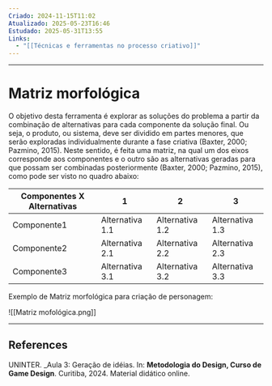 ```yaml
---
Criado: 2024-11-15T11:02
Atualizado: 2025-05-23T16:46
Estudado: 2025-05-31T13:55
Links:
  - "[[Técnicas e ferramentas no processo criativo]]"
---
```

---
# Matriz morfológica

O objetivo desta ferramenta é explorar as soluções do problema a partir da combinação de alternativas para cada componente da solução final. Ou seja, o produto, ou sistema, deve ser dividido em partes menores, que serão exploradas individualmente durante a fase criativa (Baxter, 2000; Pazmino, 2015). Neste sentido, é feita uma matriz, na qual um dos eixos corresponde aos componentes e o outro são as alternativas geradas para que possam ser combinadas posteriormente (Baxter, 2000; Pazmino, 2015), como pode ser visto no quadro abaixo:


| Componentes X Alternativas | 1               | 2               | 3               |
| -------------------------- | --------------- | --------------- | --------------- |
| Componente1                | Alternativa 1.1 | Alternativa 1.2 | Alternativa 1.3 |
| Componente2                | Alternativa 2.1 | Alternativa 2.2 | Alternativa 2.3 |
| Componente3                | Alternativa 3.1 | Alternativa 3.2 | Alternativa 3.3 |
Exemplo de Matriz morfológica para criação de personagem:

![[Matriz mofológica.png]]

---
## References

UNINTER.  _Aula 3: Geração de idéias. In: **Metodologia do Design, Curso de Game Design**. Curitiba, 2024. Material didático online.
